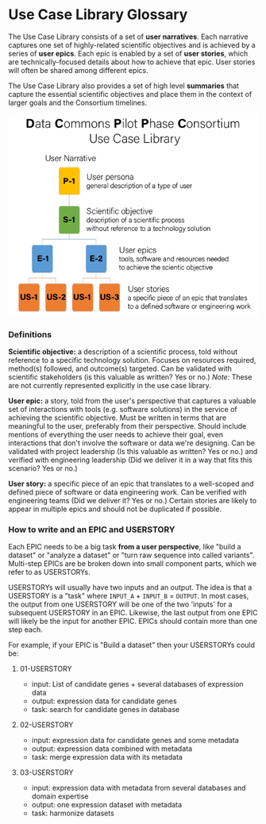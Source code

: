 # Use Case Library Glossary

The Use Case Library consists of a set of **user narratives**. Each
narrative captures one set of highly-related scientific objectives and
is achieved by a series of **user epics**. Each epic is enabled by a
set of **user stories**, which are technically-focused details about
how to achieve that epic.  User stories will often be shared among
different epics.

The Use Case Library also provides a set of high level **summaries** that
capture the essential scientific objectives and place them in the context
of larger goals and the Consortium timelines.

![Use case library glossary image](../images/glossary.png)

### Definitions

**Scientific objective:** a description of a scientific process, told
without reference to a specific technology solution. Focuses on
resources required, method(s) followed, and outcome(s) targeted. Can
be validated with scientific stakeholders (is this valuable as
written? Yes or no.)  *Note:* These are not currently represented
explicitly in the use case library.

**User epic:** a story, told from the user's perspective that captures a
valuable set of interactions with tools (e.g. software solutions) in
the service of achieving the scientific objective. Must be written in
terms that are meaningful to the user, preferably from their
perspective. Should include mentions of everything the user needs to
achieve their goal, even interactions that don't involve the software
or data we're designing. Can be validated with project leadership (Is
this valuable as written? Yes or no.) and verified with engineering
leadership (Did we deliver it in a way that fits this scenario? Yes or
no.)

**User story:** a specific piece of an epic that translates to a
well-scoped and defined piece of software or data engineering
work. Can be verified with engineering teams (Did we deliver it? Yes
or no.) Certain stories are likely to appear in multiple epics and
should not be duplicated if possible.


### How to write and an EPIC and USERSTORY

Each EPIC needs to be a big task **from a user perspective**, like "build a dataset" or "analyze a dataset" or "turn raw sequence into called variants". Multi-step EPICs are be broken down into small component parts, which we refer to as USERSTORYs. 

USERSTORYs will usually have two inputs and an output. The idea is that a USERSTORY is a "task" where `INPUT_A` + `INPUT_B` = `OUTPUT`. In most cases, the output from one USERSTORY will be one of the two 'inputs' for a subsequent USERSTORY in an EPIC. Likewise, the last output from one EPIC will likely be the input for another EPIC. EPICs should contain more than one step each. 

For example, if your EPIC is "Build a dataset" then your USERSTORYs could be:

1. 01-USERSTORY
	- input: List of candidate genes + several databases of expression data
	- output: expression data for candidate genes
	- task: search for candidate genes in database

2. 02-USERSTORY
	- input: expression data for candidate genes and some metadata
	- output: expression data combined with metadata
	- task: merge expression data with its metadata

3. 03-USERSTORY
	- input: expression data with metadata from several databases and domain expertise
	- output: one expression dataset with metadata
	- task: harmonize datasets 
